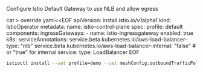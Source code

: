 Configure Istio Default Gateway to use NLB and allow egress

cat > override.yaml<<EOF
apiVersion: install.istio.io/v1alpha1
kind: IstioOperator
metadata:
  name: istio-control-plane
spec:
  profile: default
  components:
    ingressGateways:
    - name: istio-ingressgateway
      enabled: true
      k8s:
        serviceAnnotations:
          service.beta.kubernetes.io/aws-load-balancer-type: "nlb"
          service.beta.kubernetes.io/aws-load-balancer-internal: "false"  # or "true" for internal
        service:
          type: LoadBalancer
EOF

```sh
istioctl install --set profile=demo --set meshConfig.outboundTrafficPolicy.mode=ALLOW_ANY --values=override.yaml -f override.yaml 
```
